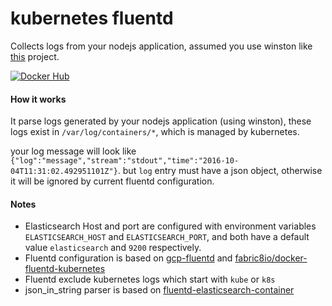 # kubernetes fluentd
Collects logs from your nodejs application, assumed you use winston like [this](https://github.com/waleedsamy/hello-world-expressjs-docker) project.

[![Docker Hub](https://img.shields.io/badge/docker-ready-blue.svg)](https://registry.hub.docker.com/u/waleedsamy/k8s-fluentd-nodejs-winston/)

#### How it works
It parse logs generated by your nodejs application (using winston), these logs exist in `/var/log/containers/*`, which is managed by kubernetes.

your log message will look like `{"log":"message","stream":"stdout","time":"2016-10-04T11:31:02.492951101Z"}`. but `log` entry must have a json object, otherwise it will be ignored by current fluentd configuration.

#### Notes
* Elasticsearch Host and port are configured with environment variables `ELASTICSEARCH_HOST` and `ELASTICSEARCH_PORT`, and both have a default value `elasticsearch` and `9200` respectively.
* Fluentd configuration is based on [gcp-fluentd](https://github.com/kubernetes/kubernetes/tree/master/cluster/addons/fluentd-gcp/fluentd-gcp-image) and [fabric8io/docker-fluentd-kubernetes](https://hub.docker.com/r/fabric8/fluentd-kubernetes)
* Fluentd exclude kubernetes logs which start with `kube` or `k8s`
* json_in_string parser is based on [fluentd-elasticsearch-container](https://github.com/oosidat/fluentd-elasticsearch-container/blob/master/plugins/json_in_string.rb)
